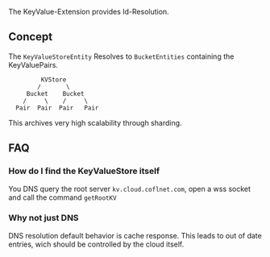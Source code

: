 The KeyValue-Extension provides Id-Resolution.

## Concept
The `KeyValueStoreEntity` Resolves to `BucketEntities` containing the KeyValuePairs.
```
         KVStore
        /       \
     Bucket    Bucket
    /     \    /     \
  Pair  Pair  Pair   Pair
```
This archives very high scalability through sharding.

## FAQ
### How do I find the KeyValueStore itself
You DNS query the root server `kv.cloud.coflnet.com`, open a wss socket and call the command `getRootKV`
### Why not just DNS
DNS resolution default behavior is cache response. This leads to out of date entries, wich should be controlled by the cloud itself.